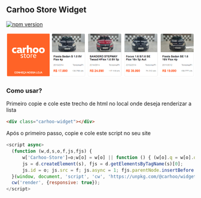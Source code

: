 ## Carhoo Store Widget

[![npm version](https://badge.fury.io/js/%40carhoo%2Fwidget-store.svg)](https://badge.fury.io/js/%40carhoo%2Fwidget-store)

[![Print](https://github.com/alexandesigner/widget-store/blob/master/print.png)](http://carhoo-store-widget.surge.sh/)

### Como usar?

Primeiro copie e cole este trecho de html no local onde deseja renderizar a lista

```html
<div class="carhoo-widget"></div>
```

Após o primeiro passo, copie e cole este script no seu site

```js
<script async>
  (function (w,d,s,o,f,js,fjs) {
      w['Carhoo-Store']=o;w[o] = w[o] || function () { (w[o].q = w[o].q || []).push(arguments) };
      js = d.createElement(s), fjs = d.getElementsByTagName(s)[0];
      js.id = o; js.src = f; js.async = 1; fjs.parentNode.insertBefore(js, fjs);
  }(window, document, 'script', 'cw', 'https://unpkg.com/@carhoo/widget-store@0.0.8/dist/widget.js'));
  cw('render', {responsive: true});
</script>
```
